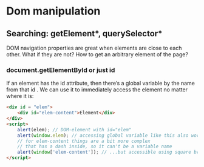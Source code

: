 # Dom manipulation
  
## Searching: getElement*, querySelector*

DOM navigation properties are great when elements are close to each other.
What if they are not? How to get an arbitrary element of the page?

### **document.getElementById or just id**

If an element has the id attribute, then there’s a global variable by the name from that id .
We can use it to immediately access the element no matter where it is:

``` html
<div id = "elem">
    <div id="elem-content">Element</div>
</div>
<script>
    alert(elem); // DOM-element with id="elem"
    alert(window.elem); // accessing global variable like this also works
    // for elem-content things are a bit more complex
    // that has a dash inside, so it can't be a variable name
    alert(window['elem-content']); // ...but accessible using square brackets [...]
</script>
```
